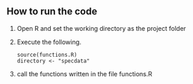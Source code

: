 ## How to run the code
 1. Open R and set the working directory as the project folder
 2. Execute the following.
 
        source(functions.R)
        directory <- "specdata"
 4. call the functions written in the file functions.R
